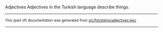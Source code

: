 Adjectives
Adjectives in the Turkish language describe things.

* * *

<small>This (part of) documentation was generated from [src/fst/stems/adjectives.lexc](https://github.com/giellalt/lang-tur-x-ext-trmorph/blob/main/src/fst/stems/adjectives.lexc)</small>

---


